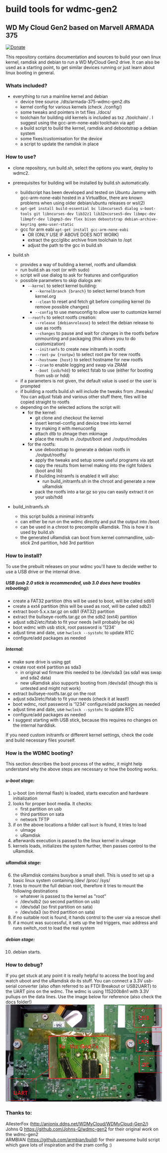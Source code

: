# build tools for wdmc-gen2
## WD My Cloud Gen2 based on Marvell ARMADA 375

[![Donate](https://img.shields.io/badge/Donate-PayPal-green.svg)](https://www.paypal.com/donate?hosted_button_id=HXWRU82YBV7HC&source=url)

This repository contains documentation and sources to build your own linux kernel, ramdisk and debian to run a WD MyCloud Gen2 drive. It can also be used as a starting point, to get similar devices running or just learn about linux booting in general.

### Whats included?

* everything to run  a mainline kernel and debian
	- device tree source ./dts/armada-375-wdmc-gen2.dts
	- kernel config for various kernels (check ./config/)
	- some tweaks and pointers in txt files ./docs/
	- toolchain for building old kernels is included as txz ./toolchain/ . I suggest using the gcc-arm-none-eabi toolchain via apt!
	- a build script to build the kernel, ramdisk and debootstrap a debian system
	- some fixes/customisation for the device
	- a script to update the ramdisk in place 

### How to use?

* clone repository, run build.sh, select the options you want, deploy to wdmc2.

* prerequisites for building will be installed by build.sh automatically.
	- buildscript has been developed and tested on Ubuntu Jammy with gcc-arm-none-eabi hosted in a VirtualBox, there are known problems when using older debian/ubuntu releases or wsl(2)
	- `apt-get install build-essential bc libncurses5 dialog u-boot-tools git libncurses-dev lib32z1 lib32ncurses5-dev libmpc-dev libmpfr-dev libgmp3-dev flex bison debootstrap debian-archive-keyring qemu-user-static`
	- gcc for arm eabi `apt-get install gcc-arm-none-eabi`
		- OR (ONLY USE IF ABOVE DOES NOT WORK)
		- extract the gcc/glibc archive from toolchain to /opt
		- adjust the path to the gcc in build.sh

* build.sh
	- provides a way of building a kernel, rootfs and uRamdisk
	- run build.sh as root (or with sudo)
	- script will use dialog to ask for features and configuration
	- possible parameters to skip dialogs are:
		- `--kernel` to select kernel building:
   		    - `--kernelbranch {branch}` to select kernel branch from kernel.org
	   		- `--clean` to reset and fetch git before compiling kernel (to remove possible changes)
    		- `--config` to use menuconfig to allow user to customize kernel
		- `--rootfs` to select rootfs creation:
    		- `--release {debianrelease}` to select the debian release to use as rootfs
			- `--changes` to pause and wait for changes in the rootfs before unmounting and packaging (this allows you to do customization)
        	- `--initramfs` to create new initramfs in rootfs
    		- `--root-pw {rootpw}` to select root pw for new rootfs
	    	- `--hostname {host}` to select hostname for new rootfs
            - `--zram` to enable logging and swap via ZRAM
            - `--boot {usb/hdd}` to select fstab to use (either for booting from usb or hdd)
	- if a parameters is not given, the default value is used or the user is prompted
	- if building a rootfs build.sh will include the tweaks from ./tweaks/  You can adjust fstab and various other stuff there, files will be copied straight to rootfs
	- depending on the selected actions the script will:
		- for the kernel: 
			- git clone and checkout the kernel 
			- insert kernel-config and device tree into kernel
			- try making it with menuconfig 
			- attach dtb to zImage then mkimage
			- place the results in ./output/boot and ./output/modules
		- for the rootfs:
			- use debootstrap to generate a debian rootfs in ./output/rootfs/
			- apply the tweaks and setup some useful programs via apt
			- copy the results from kernel making into the right folders (boot and lib)
			- if building initramfs is enabled it will also:
				- run build_initramfs.sh in the chroot and generate a new uRamdisk 
			- pack the rootfs into a tar.gz so you can easily extract it on your usb/hdd
			
* build_initramfs.sh
	- this script builds a minimal initramfs
	- can either be run on the wdmc directly and put the output into /boot 
	- can be used in a chroot to precompile uRamdisk. This is how it is used by build.sh
	- the generated uRamdisk can boot from kernel commandline, usb-stick 2nd partition, hdd 3rd partition
	
### How to install?	

To use the prebuilt releases on your wdmc you'll have to decide wether to use a USB drive or the internal drive. 

##### USB (usb 2.0 stick is recommended, usb 3.0 does have troubles rebooting):
- create a FAT32 partition (this will be used to boot, will be called sdb1)
- create a ext4 partition (this will be used as root, will be called sdb2)
- extract boot-5.x.x.tar.gz on sdb1 (FAT32) partition
- extract the bullseye-rootfs.tar.gz on the sdb2 (ext4) partition
- adjust sdb2/etc/fstab to fit your needs (will probably be ok)
- boot wdmc with usb stick, root password is '1234'
- adjust time and date, use `hwclock --systohc` to update RTC
- configure/add packages as needed

##### Internal:
- make sure drive is using gpt
- create root ext4 partition as sda3 
	- in original wd firmare this needed to be /dev/sda3 (as sda1 was swap and sda2 data) 
	- new uRamdisk also supports booting from /dev/sda1 (though this is untested and might not work)
- extract bullseye-rootfs.tar.gz on the root
- adjust sda3/etc/fstab to fit your needs (check it at least!)
- boot wdmc, root password is '1234' configure/add packages as needed
- adjust time and date, use `hwclock --systohc` to update RTC
- configure/add packages as needed
- I suggest starting with USB stick, because this requires no changes on the internal harddisk.

If you need custom initramfs or different kernel settings, check the code and build necessary files yourself.

### How is the WDMC booting?
	
This section describes the boot process of the wdmc, it might help understand why the above steps are necessary or how the booting works.

##### u-boot stage:
1. u-boot (on internal flash) is loaded, starts execution and hardware initialization
2. looks for proper boot media. It checks:
	- first partition on usb
	- third partition on sata
	- network TFTP
3. if on the above locations a folder call `boot` is found, it tries to load 
	- uImage
	- uRamdisk
4. afterwards execution is passed to the linux kernel in uImage
5. kernels loads, initializes the system further, then passes control to the uRamdisk.
##### uRamdisk stage:
6. the uRamdisk contains busybox a small shell. This is used to set up a basic linux system containing /dev/ /proc/ /sys/
7. tries to mount the full debian root, therefore it tries to mount the following destinations
	- whatever is passed to the kernel as "root"
	- /dev/sdb2 (so second partition on usb)
	- /dev/sda1 (so first partition on sata)
	- /dev/sda3 (so third partition on sata)
8. if no suitable root is found, it hands control to the user via a rescue shell
9. if a mount was successful, it sets up the led triggers, mac address and runs switch_root to load the real system
##### debian stage:
10. debian starts.

	
### How to debug?

If you get stuck at any point it is really helpful to access the boot log and watch uboot and the uRamdisk do its stuff. You can connect a 3.3V usb-serial converter (also often referred to as FTDI Breakout or USB2UART) to the UART pins on the wdmc. The wdmc is using 115200b8n1 with 3.3V pullups on the data lines. Use the image below for reference (also check the docs folder!) 
![image](https://github.com/Heisath/wdmc2-kernel/blob/master/docs/UART_Pinout.jpg)
	
### Thanks to:

AllesterFox (http://anionix.ddns.net/WDMyCloud/WDMyCloud-Gen2/) \
Johns Q https://github.com/Johns-Q/wdmc-gen2 for their original work on the wdmc-gen2 \
ARMBIAN (https://github.com/armbian/build) for their awesome build script which gave lots of inspiration and the zram config :)

###

